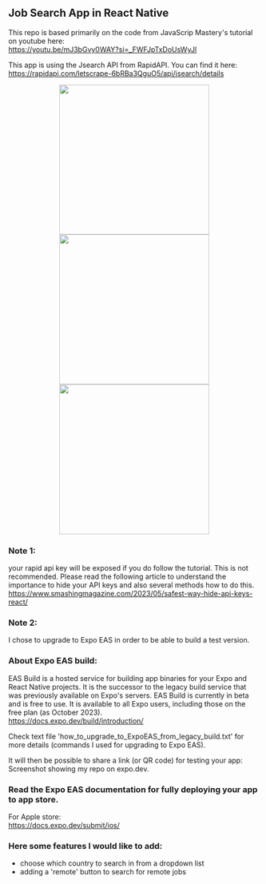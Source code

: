 ## Job Search App in React Native

This repo is based primarily on the code from JavaScrip Mastery's tutorial on youtube here: <br>
https://youtu.be/mJ3bGvy0WAY?si=_FWFJpTxDoUsWyJl

This app is using the Jsearch API from RapidAPI. You can find it here: <br>
https://rapidapi.com/letscrape-6bRBa3QguO5/api/jsearch/details

<p align="center">
   <img src="https://github.com/AnneEstoppey/Job-Search-Mobile-App/assets/35219455/01f03e34-3853-406f-93b2-078eef5845e7" width="300">
   <img src="https://github.com/AnneEstoppey/Job-Search-Mobile-App/assets/35219455/8f7c8722-b3da-4abd-9b17-9066933193db" width="300">
   <img src="https://github.com/AnneEstoppey/Job-Search-Mobile-App/assets/35219455/e2726bac-9eea-4a83-8156-3718fb5d6444" width="300">
</p> 

### Note 1: 
your rapid api key will be exposed if you do follow the tutorial. This is not recommended. Please read the following article to understand the importance to hide your API keys and also several methods how to do this. <br>
https://www.smashingmagazine.com/2023/05/safest-way-hide-api-keys-react/

### Note 2: 
I chose to upgrade to Expo EAS in order to be able to build a test version.

### About Expo EAS build:
EAS Build is a hosted service for building app binaries for your Expo and React Native projects. It is the successor to the legacy build service that was previously available on Expo's servers. EAS Build is currently in beta and is free to use. It is available to all Expo users, including those on the free plan (as October 2023). <br>
https://docs.expo.dev/build/introduction/

Check text file 'how_to_upgrade_to_ExpoEAS_from_legacy_build.txt' for more details (commands I used for upgrading to Expo EAS).

It will then be possible to share a link (or QR code) for testing your app:
Screenshot showing my repo on expo.dev.

### Read the Expo EAS documentation for fully deploying your app to app store.
For Apple store: <br>
https://docs.expo.dev/submit/ios/

### Here some features I would like to add:
- choose which country to search in from a dropdown list
- adding a 'remote' button to search for remote jobs

